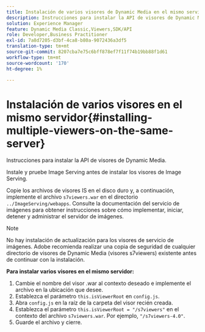 ```yaml
---
title: Instalación de varios visores de Dynamic Media en el mismo servidor
description: Instrucciones para instalar la API de visores de Dynamic Media.
solution: Experience Manager
feature: Dynamic Media Classic,Viewers,SDK/API
role: Developer,Business Practitioner
exl-id: 7a8d7205-d3bf-4ca8-b80a-9072436a3df5
translation-type: tm+mt
source-git-commit: 8207cba7e75c6bff878ef7f11f74b19bb88f1d61
workflow-type: tm+mt
source-wordcount: '170'
ht-degree: 1%

---
```


# Instalación de varios visores en el mismo servidor{#installing-multiple-viewers-on-the-same-server}

<!-- Updated April 06, 2021 from https://wiki.corp.adobe.com/pages/viewpage.action?spaceKey=scene7qa&title=s7Viewers%2C+S7SDK%2C+S7OnDemand+Release+Notes - Contact is Sasha -->

Instrucciones para instalar la API de visores de Dynamic Media.

Instale y pruebe Image Serving antes de instalar los visores de Image Serving.

Copie los archivos de visores IS en el disco duro y, a continuación, implemente el archivo `s7viewers.war` en el directorio `../ImageServing/webapps`. Consulte la documentación del servicio de imágenes para obtener instrucciones sobre cómo implementar, iniciar, detener y administrar el servidor de imágenes.

>[!NOTE]
>
>No hay instalación de actualización para los visores de servicio de imágenes. Adobe recomienda realizar una copia de seguridad de cualquier directorio de visores de Dynamic Media (visores s7viewers) existente antes de continuar con la instalación.

**Para instalar varios visores en el mismo servidor:**

1. Cambie el nombre del visor .war al contexto deseado e implemente el archivo en la ubicación que desee.
1. Establezca el parámetro `this.isViewerRoot` en `config.js`.
1. Abra `config.js` en la raíz de la carpeta del visor recién creada.
1. Establezca el parámetro `this.isViewerRoot = "/s7viewers"` en el contexto del archivo `s7viewers.war`. Por ejemplo, `"/s7viewers-4.0"`.
1. Guarde el archivo y cierre.
